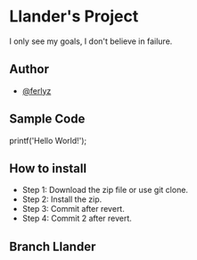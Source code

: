 # Llander's Project
I only see my goals, I don't believe in failure.

## Author
- [@ferlyz](https://github.com/ferlyz)

## Sample Code
printf('Hello World!');

## How to install 
* Step 1: Download the zip file or use git clone.
* Step 2: Install the zip.
* Step 3: Commit after revert.
* Step 4: Commit 2 after revert.

## Branch Llander




